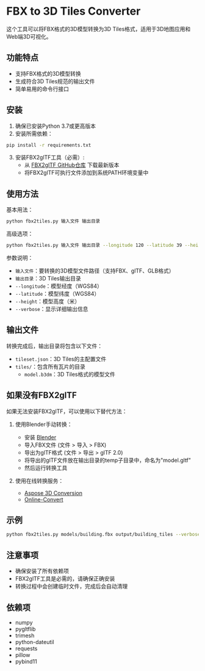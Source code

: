 # FBX to 3D Tiles Converter

这个工具可以将FBX格式的3D模型转换为3D Tiles格式，适用于3D地图应用和Web端3D可视化。

## 功能特点

- 支持FBX格式的3D模型转换
- 生成符合3D Tiles规范的输出文件
- 简单易用的命令行接口

## 安装

1. 确保已安装Python 3.7或更高版本
2. 安装所需依赖：

```bash
pip install -r requirements.txt
```

3. 安装FBX2glTF工具（必需）:
   - 从 [FBX2glTF GitHub仓库](https://github.com/facebookincubator/FBX2glTF/releases) 下载最新版本
   - 将FBX2glTF可执行文件添加到系统PATH环境变量中

## 使用方法

基本用法：

```bash
python fbx2tiles.py 输入文件 输出目录
```

高级选项：

```bash
python fbx2tiles.py 输入文件 输出目录 --longitude 120 --latitude 39 --height 0 --verbose
```

参数说明：
- `输入文件`：要转换的3D模型文件路径（支持FBX、glTF、GLB格式）
- `输出目录`：3D Tiles输出目录
- `--longitude`：模型经度（WGS84）
- `--latitude`：模型纬度（WGS84）
- `--height`：模型高度（米）
- `--verbose`：显示详细输出信息

## 输出文件

转换完成后，输出目录将包含以下文件：

- `tileset.json`：3D Tiles的主配置文件
- `tiles/`：包含所有瓦片的目录
  - `model.b3dm`：3D Tiles格式的模型文件

## 如果没有FBX2glTF

如果无法安装FBX2glTF，可以使用以下替代方法：

1. 使用Blender手动转换：
   - 安装 [Blender](https://www.blender.org/)
   - 导入FBX文件 (文件 > 导入 > FBX)
   - 导出为glTF格式 (文件 > 导出 > glTF 2.0)
   - 将导出的glTF文件放在输出目录的temp子目录中，命名为"model.gltf"
   - 然后运行转换工具

2. 使用在线转换服务：
   - [Aspose 3D Conversion](https://products.aspose.app/3d/conversion/fbx-to-gltf)
   - [Online-Convert](https://www.online-convert.com/)

## 示例

```bash
python fbx2tiles.py models/building.fbx output/building_tiles --verbose
```

## 注意事项

- 确保安装了所有依赖项
- FBX2glTF工具是必需的，请确保正确安装
- 转换过程中会创建临时文件，完成后会自动清理

## 依赖项

- numpy
- pygltflib
- trimesh
- python-dateutil
- requests
- pillow
- pybind11
